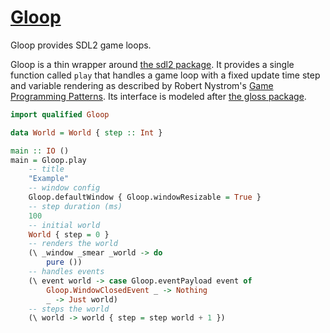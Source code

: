 # [Gloop][]

Gloop provides SDL2 game loops.

Gloop is a thin wrapper around [the sdl2 package][]. It provides a single
function called `play` that handles a game loop with a fixed update time step
and variable rendering as described by Robert Nystrom's [Game Programming
Patterns][]. Its interface is modeled after [the gloss package][].

``` haskell
import qualified Gloop

data World = World { step :: Int }

main :: IO ()
main = Gloop.play
    -- title
    "Example"
    -- window config
    Gloop.defaultWindow { Gloop.windowResizable = True }
    -- step duration (ms)
    100
    -- initial world
    World { step = 0 }
    -- renders the world
    (\ _window _smear _world -> do
        pure ())
    -- handles events
    (\ event world -> case Gloop.eventPayload event of
        Gloop.WindowClosedEvent _ -> Nothing
        _ -> Just world)
    -- steps the world
    (\ world -> world { step = step world + 1 })
```

[Gloop]: https://github.com/tfausak/gloop
[the sdl2 package]: https://www.stackage.org/package/sdl2
[Game Programming Patterns]: http://gameprogrammingpatterns.com
[the gloss package]: https://hackage.haskell.org/package/gloss
